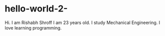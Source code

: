 # hello-world-2-
Hi. I am Rishabh Shroff 
I am 23 years old. I study Mechanical Engineering. I love learning programming.
